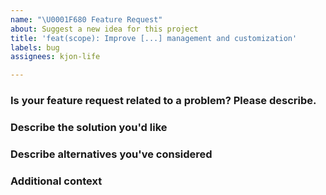 ```yaml
---
name: "\U0001F680 Feature Request"
about: Suggest a new idea for this project
title: 'feat(scope): Improve [...] management and customization'
labels: bug
assignees: kjon-life

---
```


### Is your feature request related to a problem? Please describe.
<!-- A clear and concise description of what the problem is. Ex. I'm always frustrated when [...] -->

### Describe the solution you'd like
<!-- A clear and concise description of what you want to happen. -->

### Describe alternatives you've considered
<!-- A clear and concise description of any alternative solutions or features you've considered. -->

### Additional context
<!-- Add any other context or screenshots about the feature request here. -->
